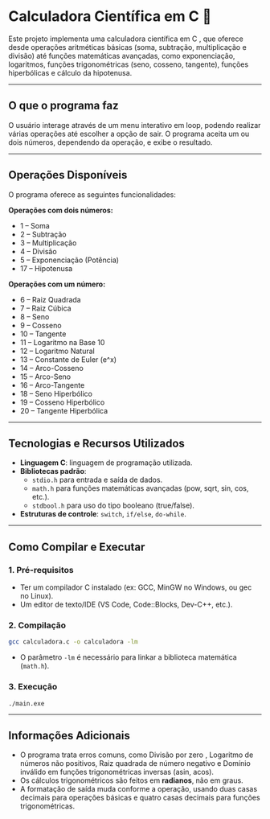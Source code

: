 # Calculadora Científica em C 🎲

Este projeto implementa uma calculadora científica em C , que oferece desde operações aritméticas básicas (soma, subtração, multiplicação e divisão) até funções matemáticas avançadas, como exponenciação, logaritmos, funções trigonométricas (seno, cosseno, tangente), funções hiperbólicas e cálculo da hipotenusa.

-----

## O que o programa faz

O usuário interage através de um menu interativo em loop, podendo realizar várias operações até escolher a opção de sair. O programa aceita um ou dois números, dependendo da operação, e exibe o resultado.

-----

## Operações Disponíveis

O programa oferece as seguintes funcionalidades:

**Operações com dois números:**

  * 1 – Soma 
  * 2 – Subtração 
  * 3 – Multiplicação 
  * 4 – Divisão 
  * 5 – Exponenciação (Potência) 
  * 17 – Hipotenusa 

**Operações com um número:**

  * 6 – Raiz Quadrada 
  * 7 – Raiz Cúbica
  * 8 – Seno 
  * 9 – Cosseno 
  * 10 – Tangente 
  * 11 – Logaritmo na Base 10 
  * 12 – Logaritmo Natural 
  * 13 – Constante de Euler (e^x)
  * 14 – Arco-Cosseno
  * 15 – Arco-Seno
  * 16 – Arco-Tangente
  * 18 – Seno Hiperbólico 
  * 19 – Cosseno Hiperbólico
  * 20 – Tangente Hiperbólica

-----

## Tecnologias e Recursos Utilizados

  * **Linguagem C**: linguagem de programação utilizada.
  * **Bibliotecas padrão**:
      * `stdio.h` para entrada e saída de dados.
      * `math.h` para funções matemáticas avançadas (pow, sqrt, sin, cos, etc.).
      * `stdbool.h` para uso do tipo booleano (true/false).
  * **Estruturas de controle**: `switch`, `if/else`, `do-while`.

-----

## Como Compilar e Executar

### 1\. Pré-requisitos

  * Ter um compilador C instalado (ex: GCC, MinGW no Windows, ou gec no Linux).
  * Um editor de texto/IDE (VS Code, Code::Blocks, Dev-C++, etc.).

### 2\. Compilação

```bash
gcc calculadora.c -o calculadora -lm
```

  * O parâmetro `-lm` é necessário para linkar a biblioteca matemática (`math.h`).

### 3\. Execução
```
./main.exe
```
-----

## Informações Adicionais

  * O programa trata erros comuns, como Divisão por zero , Logaritmo de números não positivos, Raiz quadrada de número negativo e Domínio inválido em funções trigonométricas inversas (asin, acos).
  * Os cálculos trigonométricos são feitos em **radianos**, não em graus.
  * A formatação de saída muda conforme a operação, usando duas casas decimais para operações básicas e quatro casas decimais para funções trigonométricas.

